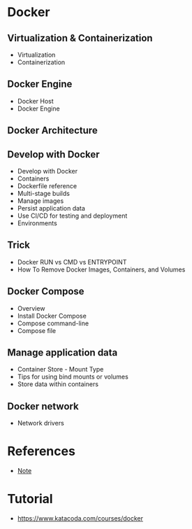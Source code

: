 # Docker

## Virtualization & Containerization

* Virtualization
* Containerization

## Docker Engine

* Docker Host
* Docker Engine

## Docker Architecture

## Develop with Docker

* Develop with Docker
* Containers
* Dockerfile reference
* Multi-stage builds
* Manage images
* Persist application data
* Use CI/CD for testing and deployment
* Environments

## Trick

* Docker RUN vs CMD vs ENTRYPOINT
* How To Remove Docker Images, Containers, and Volumes

## Docker Compose

* Overview
* Install Docker Compose
* Compose command-line
* Compose file

## Manage application data

* Container Store - Mount Type
* Tips for using bind mounts or volumes
* Store data within containers

## Docker network

* Network drivers

# References

* [Note](https://docs.google.com/document/d/1nWEhThmbBebZMVEbT9JlC5l6YohGPgKN9jx91VJLyUg/edit#heading=h.eo2defibnyx0)

# Tutorial

* https://www.katacoda.com/courses/docker
